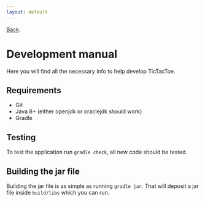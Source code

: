 ```yaml
---
layout: default
---
```


[Back](index).

# Development manual
Here you will find all the necessary info to help develop TicTacToe.

## Requirements
* Git
* Java 8+ (either openjdk or oraclejdk should work)
* Gradle

## Testing
To test the application run `gradle check`, all new code should be tested.

## Building the jar file
Building the jar file is as simple as running `gradle jar`. That will deposit a jar file inside `build/libs`
which you can run.
